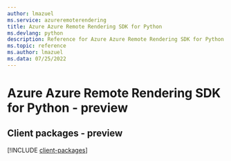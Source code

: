 ```yaml
---
author: lmazuel
ms.service: azureremoterendering
title: Azure Azure Remote Rendering SDK for Python
ms.devlang: python
description: Reference for Azure Azure Remote Rendering SDK for Python
ms.topic: reference
ms.author: lmazuel
ms.data: 07/25/2022
---
```

# Azure Azure Remote Rendering SDK for Python - preview

## Client packages - preview
[!INCLUDE [client-packages](azure-remote-rendering-client-index.md)]